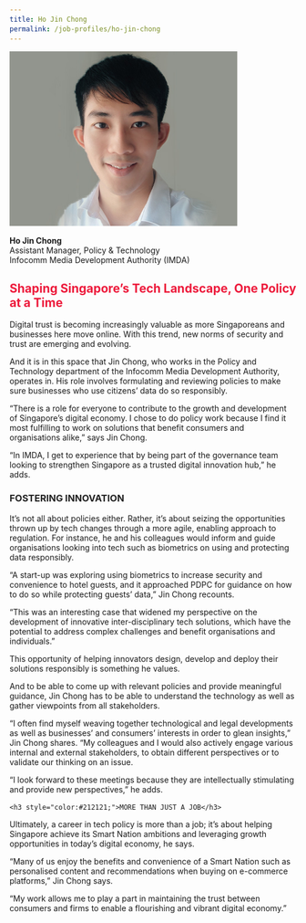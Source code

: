 ```yaml
---
title: Ho Jin Chong
permalink: /job-profiles/ho-jin-chong
---
```

<div class="content">
<p><img src="/images/ho-jin-chong-l.jpg" alt="Ho Jin Chong" style="width:400px;height:306px;" align="left">
<br clear="left"><br>
<strong>	Ho Jin Chong</strong><br>
Assistant Manager, Policy & Technology<br>
	Infocomm Media Development Authority (IMDA)

<h2 style="color:#ed1a3b;">Shaping Singapore’s Tech Landscape, One Policy at a Time</h2>

Digital trust is becoming increasingly valuable as more Singaporeans and businesses here move online. With this trend, new norms of security and trust are emerging and evolving. 

And it is in this space that Jin Chong, who works in the Policy and Technology department of the Infocomm Media Development Authority, operates in. His role involves formulating and reviewing policies to make sure businesses who use citizens’ data do so responsibly. 

“There is a role for everyone to contribute to the growth and development of Singapore’s digital economy. I chose to do policy work because I find it most fulfilling to work on solutions that benefit consumers and organisations alike,” says Jin Chong. 

“In IMDA, I get to experience that by being part of the governance team looking to strengthen Singapore as a trusted digital innovation hub,” he adds.

<h3 style="color:#212121;">FOSTERING INNOVATION</h3>

It’s not all about policies either. Rather, it’s about seizing the opportunities thrown up by tech changes through a more agile, enabling approach to regulation. For instance, he and his colleagues would inform and guide organisations looking into tech such as biometrics on using and protecting data responsibly. 

 “A start-up was exploring using biometrics to increase security and convenience to hotel guests, and it approached PDPC for guidance on how to do so while protecting guests’ data,” Jin Chong recounts. 

“This was an interesting case that widened my perspective on the development of innovative inter-disciplinary tech solutions, which have the potential to address complex challenges and benefit organisations and individuals.”

This opportunity of helping innovators design, develop and deploy their solutions responsibly is something he values.

And to be able to come up with relevant policies and provide meaningful guidance, Jin Chong has to be able to understand the technology as well as gather viewpoints from all stakeholders.

“I often find myself weaving together technological and legal developments as well as businesses’ and consumers’ interests in order to glean insights,” Jin Chong shares. “My colleagues and I would also actively engage various internal and external stakeholders, to obtain different perspectives or to validate our thinking on an issue. 

“I look forward to these meetings because they are intellectually stimulating and provide new perspectives,” he adds.  

	<h3 style="color:#212121;">MORE THAN JUST A JOB</h3>

Ultimately, a career in tech policy is more than a job; it’s about helping Singapore achieve its Smart Nation ambitions and leveraging growth opportunities in today’s digital economy, he says.

“Many of us enjoy the benefits and convenience of a Smart Nation such as personalised content and recommendations when buying on e-commerce platforms,” Jin Chong says. 

“My work allows me to play a part in maintaining the trust between consumers and firms to enable a flourishing and vibrant digital economy.”